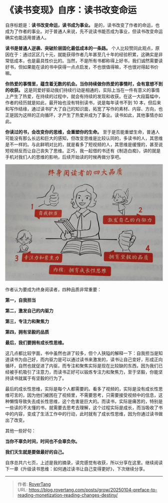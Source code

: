 # 《读书变现》自序：读书改变命运

自序标题是：**读书改变命运，读书成为事业。** 是的，读书改变了作者的命运，也成为了作者的事业。对于普通人来说，先不说读书能否成为事业，但读书改变命运确实也能适用普通人。

**读书是普通人逆袭、突破阶层固化最低成本的一条路。** 个人比较赞同此观点，原因在于：通过区区几十元，就能获得作者几年甚至几十年的经验积累，这确实是非常低成本，也是最具性价比的。当然，不是所有书都称得上好书，我们诚然需要读好书，但如果能在读的书中获得一点点启发，不也很值得嘛，不也很对得起书价嘛。

**你热爱的事情里，蕴含着无数的机会。当你持续做你热爱的事情时，会有意想不到的收获。** 这是同爱好驱动我们持续行动是相通的，实际上当在一件有意义的事情上产生了热爱，在持续的过程中，就会有持续的发现和收获。在这一大段篇幅中，作者的经历就是如此，最开始也没有特别读书，说是每年读书不到 10 本，但后来和写作结缘，通过读书扩大了自己的知识面，拓宽了写作的素材、内容、方向，也正是因为这样的正向循环，才产生了热爱并成为了事业。读书如此，其他事情亦如此。

**你读过的书，会改变你的思维，会重塑你的生命。** 至于是否能重塑生命，普通人可能没有那么长远和巨大的感知，但改变思维是比较认同的，多读书的人，其思维是不一样的。与此鲜明对比的，就是看多了短视频的人，其思维是缓慢的，甚至说短视频反而让自己丧失了思维。正巧，我一起借的书还有《制造白痴》，讲的就是手机对我们人的思维的影响，后续开始读的时候再做分享吧。

![](static/MdK7bvVxEoDrgVxnQvtc60BZn2g.png)

作者认为要成为终身阅读者，四种品质非常重要：

**第一，自我担当**

**第二，激发自己的内驱力**

**第三，专注力和聚焦力**

**第四，拥有坚毅的品质**

**最后，我们要拥有成长性思维。**

这几点都比较字面，书中虽然也讲了较多，但个人狭隘的解释一下：自我担当是知道读书为自己好，而内驱力是可以通过读书来激发的，读书让自己变好，形成正向循环，自然也就促进了内驱，而专注和聚焦实际是现在比较缺的东西，因为我们已经被手机吸引了注意力，而读书正好可以锻炼专注力和聚焦力，至于坚毅，你能坚持读书就属于有坚毅的行为了。

最后的成长性思维，实际是每个人都需要的。看多了视频的，实际是没有成长性思维可言的，因为他们被困在了视频里，不需要思考，只需要接受视频中的信息，这种懒惰导致失去成长性思维，这个危害是巨大的。而读书，实际是痛苦的，特别是一些读的不太懂的书，就需要去思考去理解，这个过程实际是成长，而当吸收了书中的内容，变成了生活工作中的行动，此时就有了成长性思维，因为你通过读书做出了改变。

其他一些好句：

**当你不辜负时间，时间也不会辜负你。**

**我们天生就是要做最好的自己。**

自序总共六七页，上述是我的摘录，读完感觉有收获，所以分享在这里。继续阅读下一章《升级读书思维：如何通过读书让自己变得更好》，下次继续分享。


---

> 作者: [RoverTang](https://rovertang.com)  
> URL: https://blog.rovertang.com/posts/grow/20250104-preface-to-reading-monetization-reading-changes-destiny/  

